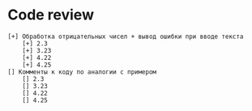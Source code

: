# Code review
    [+] Обработка отрицательных чисел + вывод ошибки при вводе текста
        [+] 2.3
        [+] 3.23
        [+] 4.22
        [+] 4.25    
    [] Комменты к коду по аналогии с примером
        [] 2.3
        [] 3.23
        [] 4.22
        [] 4.25    